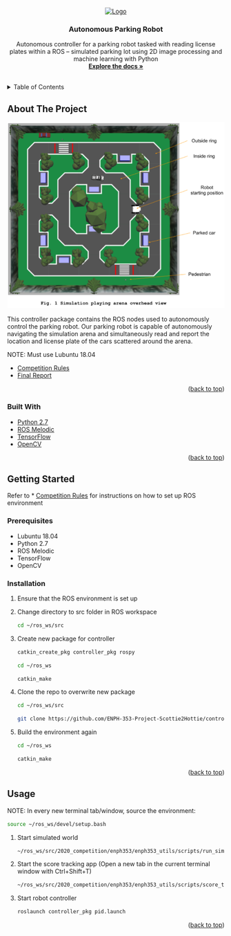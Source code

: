 <div id="top"></div>
<!--
*** Thanks for checking out the Best-README-Template. If you have a suggestion
*** that would make this better, please fork the repo and create a pull request
*** or simply open an issue with the tag "enhancement".
*** Don't forget to give the project a star!
*** Thanks again! Now go create something AMAZING! :D
-->



<!-- PROJECT SHIELDS -->
<!--
*** I'm using markdown "reference style" links for readability.
*** Reference links are enclosed in brackets [ ] instead of parentheses ( ).
*** See the bottom of this document for the declaration of the reference variables
*** for contributors-url, forks-url, etc. This is an optional, concise syntax you may use.
*** https://www.markdownguide.org/basic-syntax/#reference-style-links
-->


<!-- PROJECT LOGO -->
<br />
<div align="center">
  <a href="https://github.com/ENPH-353-Project-Scottie2Hottie/controller_pkg">
    <img src="images/logo.png" alt="Logo" width="80" height="80">
  </a>

<h3 align="center">Autonomous Parking Robot</h3>

  <p align="center">
    Autonomous controller for a parking robot tasked with reading license plates within a ROS – simulated parking lot using 2D image processing and machine learning with Python 
    <br />
    <a href="https://github.com/ENPH-353-Project-Scottie2Hottie/controller_pkg"><strong>Explore the docs »</strong></a>
    <br />
    <br />
  </p>
</div>



<!-- TABLE OF CONTENTS -->
<details>
  <summary>Table of Contents</summary>
  <ol>
    <li>
      <a href="#about-the-project">About The Project</a>
      <ul>
        <li><a href="#built-with">Built With</a></li>
      </ul>
    </li>
    <li>
      <a href="#getting-started">Getting Started</a>
      <ul>
        <li><a href="#prerequisites">Prerequisites</a></li>
        <li><a href="#installation">Installation</a></li>
      </ul>
    </li>
    <li><a href="#usage">Usage</a></li>
    <li><a href="#contact">Contact</a></li>
  </ol>
</details>



<!-- ABOUT THE PROJECT -->
## About The Project

![Simulation Overhead View](https://github.com/ENPH-353-Project-Scottie2Hottie/controller_pkg/blob/main/sim_overhead_view.png?raw=true)

This controller package contains the ROS nodes used to autonomously control the parking robot. Our parking robot is capable of autonomously navigating the simulation arena and simultaneously read and report the location and license plate of the cars scattered around the arena.

NOTE: Must use Lubuntu 18.04

* [Competition Rules](https://github.com/ENPH-353-Project-Scottie2Hottie/controller_pkg/blob/main/Competition_Rules.pdf)
* [Final Report](https://github.com/ENPH-353-Project-Scottie2Hottie/controller_pkg/blob/main/Final_Report.pdf)

<p align="right">(<a href="#top">back to top</a>)</p>



### Built With

* [Python 2.7](https://www.python.org/download/releases/2.7/)
* [ROS Melodic](http://wiki.ros.org/melodic)
* [TensorFlow](https://www.tensorflow.org/)
* [OpenCV](https://opencv.org/)


<p align="right">(<a href="#top">back to top</a>)</p>



<!-- GETTING STARTED -->
## Getting Started

Refer to * [Competition Rules](https://github.com/ENPH-353-Project-Scottie2Hottie/controller_pkg/blob/main/Competition_Rules.pdf) for instructions on how to set up ROS environment

### Prerequisites

* Lubuntu 18.04
* Python 2.7
* ROS Melodic
* TensorFlow
* OpenCV

### Installation

1. Ensure that the ROS environment is set up
2. Change directory to src folder in ROS workspace
   ```sh
   cd ~/ros_ws/src
   ```

3. Create new package for controller
   ```sh
   catkin_create_pkg controller_pkg rospy
   ```
   ```sh
   cd ~/ros_ws
   ```
   ```sh
   catkin_make
   ```

3. Clone the repo to overwrite new package
   ```sh
   cd ~/ros_ws/src
   ```
   ```sh
   git clone https://github.com/ENPH-353-Project-Scottie2Hottie/controller_pkg.git
   ```
3. Build the environment again
   ```sh
   cd ~/ros_ws
   ```
   ```sh
   catkin_make
   ```

<p align="right">(<a href="#top">back to top</a>)</p>



<!-- USAGE EXAMPLES -->
## Usage

NOTE: In every new terminal tab/window, source the environment:
   ```sh
   source ~/ros_ws/devel/setup.bash
   ```

1. Start simulated world
   ```sh
   ~/ros_ws/src/2020_competition/enph353/enph353_utils/scripts/run_sim.sh -vpg
   ```
   
2. Start the score tracking app (Open a new tab in the current terminal window with Ctrl+Shift+T)
   ```sh
   ~/ros_ws/src/2020_competition/enph353/enph353_utils/scripts/score_tracker.py
   ```
   
3. Start robot controller
   ```sh
   roslaunch controller_pkg pid.launch
   ```

<p align="right">(<a href="#top">back to top</a>)</p>
